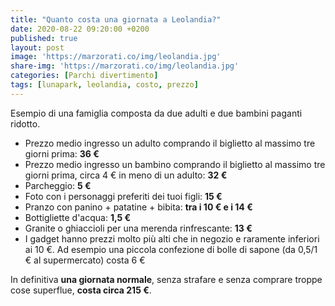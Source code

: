 ```yaml
---
title: "Quanto costa una giornata a Leolandia?"
date: 2020-08-22 09:20:00 +0200
published: true
layout: post
image: 'https://marzorati.co/img/leolandia.jpg'
share-img: 'https://marzorati.co/img/leolandia.jpg'
categories: [Parchi divertimento]
tags: [lunapark, leolandia, costo, prezzo]
---
```

Esempio di una famiglia composta da due adulti e due bambini paganti ridotto.   

 - Prezzo medio ingresso un adulto comprando il biglietto al massimo tre giorni prima: **36 €**   
 - Prezzo medio ingresso un bambino comprando il biglietto al massimo tre giorni prima, circa 4 € in meno di un adulto: **32 €**   
 - Parcheggio: **5 €**   
 - Foto con i personaggi preferiti dei tuoi figli: **15 €**   
 - Pranzo con panino + patatine + bibita: **tra i 10 € e i 14 €**   
 - Bottigliette d'acqua: **1,5 €**   
 - Granite o ghiaccioli per una merenda rinfrescante: **13 €**   
 - I gadget hanno prezzi molto più alti che in negozio e raramente inferiori ai 10 €. Ad esempio una piccola confezione di bolle di sapone (da 0,5/1 € al supermercato) costa 6 €   
 
In definitiva **una giornata normale**, senza strafare e senza comprare troppe cose superflue, **costa circa 215 €**.